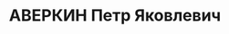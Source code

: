 ---
title: АВЕРКИН Петр Яковлевич
description: 'Род. в 1907, с. Подлесное, русский, обр.: малограмотный, б/п. Проживал:
  Красногвардейский р-н, с. Ладовская Балка. Председатель колхоза

  Арестован 21.09.1937. Приговор: ВМН. Расстрелян'
---